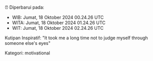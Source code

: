 ⏰ Diperbarui pada:
- WIB: Jumat, 18 Oktober 2024 00.24.26 UTC
- WITA: Jumat, 18 Oktober 2024 01.24.26 UTC
- WIT: Jumat, 18 Oktober 2024 02.24.26 UTC

Kutipan Inspiratif:
"It took me a long time not to judge myself through someone else's eyes"


Kategori: motivational

